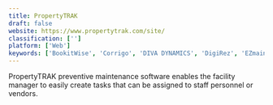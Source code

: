 ```yaml
---
title: PropertyTRAK
draft: false 
website: https://www.propertytrak.com/site/
classification: ['']
platform: ['Web']
keywords: ['BookitWise', 'Corrigo', 'DIVA DYNAMICS', 'DigiRez', 'EZmaintain', 'EnergyElephant', 'FM Bundle', 'Facilities Online', 'HUD LITE', 'Maintenance Care', 'PMaint', 'Peak', 'Queris CMMS', 'QuickFMS', 'Room Booking System', 'Serraview', 'SinguFM', 'VAL-PM', 'WSMenterprise', 'WebView']
---
```

PropertyTRAK preventive maintenance software enables the facility manager to easily create tasks that can be assigned to staff personnel or vendors.